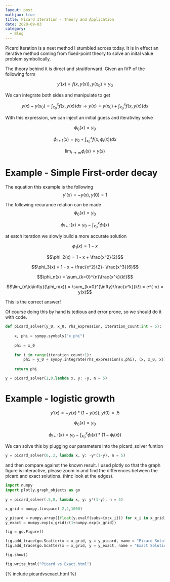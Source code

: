 ```yaml
---
layout: post
mathjax: true
title: Picard Iteration - Theory and Application
date: 2020-09-03
category:
  - Blog
---
```


Picard Iteration is a neet method I stumbled across today. It is in effect an iterative method coming from fixed-point theory to solve an inital value problem symbolically. 

The theory behind it is direct and straitforward. Given an IVP of the following form

$$y'(x) = f(x,y(x)),y(x_0)=y_0$$

We can integrate both sides and manipulate to get

$$y(x)-y(x_0) = \int_{x_0}^{x}{f(x,y(x))dx} \rightarrow  y(x)= y(x_0) +\int_{x_0}^{x}{f(x,y(x))dx}$$

With this expression, we can inject an initial guess and iterativley solve

$$\phi_0(x) = y_0$$

$$\phi_{i+1}(x) = y_0 + \int_{x_0}^{x}{f(x,\phi_i(x))dx}$$

$$\lim_{i\to\infty}{\phi_i(x)} = y(x)$$

# Example - Simple First-order decay
The equation this example is the following
$$y'(x) = -y(x), y(0) = 1$$

The following recurance relation can be made
$$\phi_0(x) = y_0$$

$$\phi_{i+1}(x) = y_0 -\int_{x_0}^{x}{\phi_i(x)}$$

at eatch iteration we slowly build a more accurate solution

$$\phi_1(x) = 1 - x$$

$$\phi_2(x) = 1 - x + \frac{x^2}{2}$$

$$\phi_3(x) = 1 - x + \frac{x^2}{2}- \frac{x^3}{6}$$

$$\phi_n(x) = \sum_{k=0}^{n}\frac{x^k}{k!}$$

$$\lim_{n\to\infty}{\phi_n(x)} =  \sum_{k=0}^{\infty}\frac{x^k}{k!} = e^{-x} = y(x)$$

This is the correct answer!

Of course doing this by hand is tedious and error prone, so we should do it with code. 

```python 
def picard_solver(y_0, x_0, rhs_expression, iteration_count:int = 5):
    
    x, phi = sympy.symbols("x phi")
    
    phi = x_0
    
    for i in range(iteration_count+1):
        phi = y_0 + sympy.integrate(rhs_expression(x,phi), (x, x_0, x))
        
    return phi

y = picard_solver(1,0,lambda x, y: -y, n = 5)

```

# Example - logistic growth

$$y'(x) = -y(x)*(1-y(x)), y(0) = .5$$

$$\phi_0(x) = y_0$$

$$\phi_{i+1}(x) = y_0 -\int_{x_0}^{x}{\phi_i(x)*(1-\phi_i(x))}$$

We can solve this by plugging our parameters into the picard_solver funtion

```python
y = picard_solver(0,.2, lambda x, y: -y*(1-y), n = 5)
```

and then compare against the known result. I used plotly so that the graph figure is interactive, please zoom in and find the differences between the picard and exact solutions. (hint: look at the edges).

```python
import numpy 
import plotly.graph_objects as go
    
y = picard_solver(.5,0, lambda x, y: y*(1-y), n = 5)

x_grid = numpy.linspace(-2,2,1000)

y_picard = numpy.array([float(y.evalf(subs={x:x_i})) for x_i in x_grid])
y_exact = numpy.exp(x_grid)/(1+numpy.exp(x_grid))

fig = go.Figure()

fig.add_trace(go.Scatter(x = x_grid, y = y_picard, name = "Picard Solution"))
fig.add_trace(go.Scatter(x = x_grid, y = y_exact, name = "Exact Solution"))

fig.show()

fig.write_html("Picard vs Exact.html")

```

{% include picardvsexact.html %}




